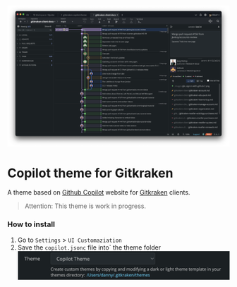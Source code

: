 ![Cover](./images/copilot-theme.png)

# Copilot theme for Gitkraken
A theme based on [Github Copilot](https://copilot.github.com/) website for [Gitkraken](https://gitkraken.com) clients.

> Attention: This theme is work in progress.

### How to install
1. Go to `Settings` > `UI Customaziation`
2. Save the `copilot.jsonc` file into` the theme folder
![Settings](./images/theme-setting.png)
